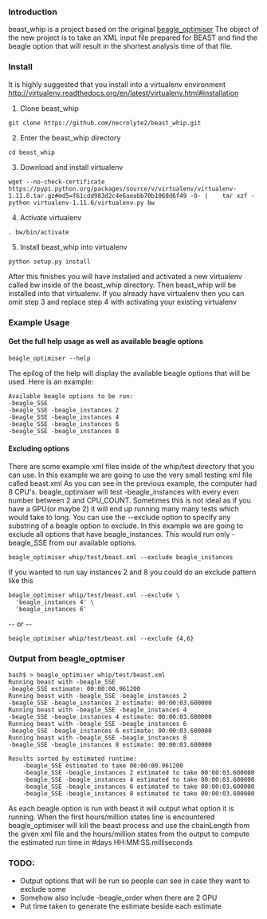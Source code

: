 ### Introduction

beast_whip is a project based on the original [beagle_optimiser](https://github.com/mtop/beagle_optimiser)
The object of the new project is to take an XML input file prepared for BEAST and find
the beagle option that will result in the shortest analysis time of that file.

### Install

It is highly suggested that you install into a virtualenv environment
http://virtualenv.readthedocs.org/en/latest/virtualenv.html#installation

1. Clone beast_whip

  ```
  git clone https://github.com/necrolyte2/beast_whip.git
  ```
  
2. Enter the beast_whip directory
   
  ```
  cd beast_whip
  ```
  
3. Download and install virtualenv
   
  ```
  wget --no-check-certificate https://pypi.python.org/packages/source/v/virtualenv/virtualenv-1.11.6.tar.gz#md5=f61cdd983d2c4e6aeabb70b1060d6f49 -O- |    tar xzf -
  python virtualenv-1.11.6/virtualenv.py bw 
  ```
  
4. Activate virtualenv
   
  ```
  . bw/bin/activate
  ```
  
5. Install beast_whip into virtualenv
  
  ```
  python setup.py install
  ```

After this finishes you will have installed and activated a new virtualenv called bw inside of the beast_whip directory. Then beast_whip will be installed into that virtualenv.
If you already have virtualenv then you can omit step 3 and replace step 4 with activating your existing virtualenv


### Example Usage

#### Get the full help usage as well as available beagle options

```
beagle_optimiser --help
```
The epilog of the help will display the available beagle options that will be used. Here is an example:

```
Available beagle options to be run:
-beagle_SSE
-beagle_SSE -beagle_instances 2
-beagle_SSE -beagle_instances 4
-beagle_SSE -beagle_instances 6
-beagle_SSE -beagle_instances 8
```

#### Excluding options

There are some example xml files inside of the whip/test directory that you can use. In this example we are going to use the very small testing xml file called beast.xml
As you can see in the previous example, the computer had 8 CPU's. beagle_optimiser will test -beagle_instances with every even number between 2 and CPU_COUNT. Sometimes this is not ideal as if you have a GPU(or maybe 2) it will end up running many many tests which would take to long.
You can use the --exclude option to specify any substring of a beagle option to exclude.
In this example we are going to exclude all options that have beagle_instances. This would run only -beagle_SSE from our available options.

```
beagle_optimiser whip/test/beast.xml --exclude beagle_instances
```

If you wanted to run say instances 2 and 8 you could do an exclude pattern like this

```
beagle_optimiser whip/test/beast.xml --exclude \
  'beagle_instances 4' \
  'beagle_instances 6'
```
-- or --
```
beagle_optimiser whip/test/beast.xml --exclude {4,6}
```

### Output from beagle_optmiser

```
bash$ > beagle_optimiser whip/test/beast.xml
Running beast with -beagle_SSE
-beagle_SSE estimate: 00:00:00.961200
Running beast with -beagle_SSE -beagle_instances 2
-beagle_SSE -beagle_instances 2 estimate: 00:00:03.600000
Running beast with -beagle_SSE -beagle_instances 4
-beagle_SSE -beagle_instances 4 estimate: 00:00:03.600000
Running beast with -beagle_SSE -beagle_instances 6
-beagle_SSE -beagle_instances 6 estimate: 00:00:03.600000
Running beast with -beagle_SSE -beagle_instances 8
-beagle_SSE -beagle_instances 8 estimate: 00:00:03.600000

Results sorted by estimated runtime:
	-beagle_SSE estimated to take 00:00:00.961200
	-beagle_SSE -beagle_instances 2 estimated to take 00:00:03.600000
	-beagle_SSE -beagle_instances 4 estimated to take 00:00:03.600000
	-beagle_SSE -beagle_instances 6 estimated to take 00:00:03.600000
	-beagle_SSE -beagle_instances 8 estimated to take 00:00:03.600000
```

As each beagle option is run with beast it will output what option it is running. When the first hours/million states line is encountered beagle_optimiser will kill the beast process and use the chainLength from the given xml file and the hours/million states from the output to compute the estimated run time in #days HH:MM:SS.milliseconds

### TODO:

- Output options that will be run so people can see in case they want to exclude some
- Somehow also include -beagle_order when there are 2 GPU
- Put time taken to generate the estimate beside each estimate
